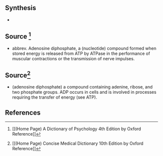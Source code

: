 ## Synthesis
- 
## Source [^1]
- abbrev. Adenosine diphosphate, a (nucleotide) compound formed when stored energy is released from ATP by ATPase in the performance of muscular contractions or the transmission of nerve impulses.
## Source[^2]
- (adenosine diphosphate) a compound containing adenine, ribose, and two phosphate groups. ADP occurs in cells and is involved in processes requiring the transfer of energy (see ATP).
## References

[^1]: [[(Home Page) A Dictionary of Psychology 4th Edition by Oxford Reference]]
[^2]: [[(Home Page) Concise Medical Dictionary 10th Edition by Oxford Reference]]